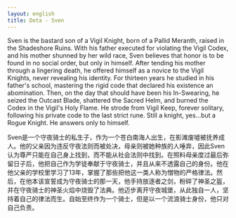 ```yaml
---
layout: english
title: Dota - Sven
---
```


<p>Sven is the bastard son of a Vigil Knight, born of a Pallid Meranth, raised in the Shadeshore Ruins. With his father executed for violating the Vigil Codex, and his mother shunned by her wild race, Sven believes that honor is to be found in no social order, but only in himself. After tending his mother through a lingering death, he offered himself as a novice to the Vigil Knights, never revealing his identity. For thirteen years he studied in his father's school, mastering the rigid code that declared his existence an abomination. Then, on the day that should have been his In-Swearing, he seized the Outcast Blade, shattered the Sacred Helm, and burned the Codex in the Vigil's Holy Flame. He strode from Vigil Keep, forever solitary, following his private code to the last strict rune. Still a knight, yes...but a Rogue Knight. He answers only to himself.</p>
		
<div>Sven是一个守夜骑士的私生子，作为一个苍白南海人出生，在影滩废墟被抚养成人。他的父亲因为违反守夜法则而被处决，母亲则被她种族的人唾弃，因此Sven认为尊严只能在自己身上找到，而不能从社会法则中找到。在照料母亲度过最后弥留日子后，他把自己作为学徒奉献于守夜骑士，并且从来不透露自己的身份。他在他父亲的学校里学习了13年，掌握了那些把他这一类人称为憎物的严格律法。然后，在他本该宣誓成为守夜骑士的那一天，他手持放逐者之剑，粉碎了神圣之盔，并在守夜骑士的神圣火焰中烧毁了法典。他迈步离开守夜城堡，从此独自一人，坚持着自己的律法而生。自始至终作为一个骑士，但是以一个流浪骑士身份，他只对自己负责。</div>

<script>
var note = {};
note["status"] = "{{ page.title }}";
note[1] = {};
note[1]['structure'] = {
	'1' : 'S',
	'2': 'V-linking',
	'3-5': 'C',
	'6-9': '形容词短语',
	'10-15': '简化形容词从句',
	'16-20': '简化形容词从句',
	'21-37': 'because变为with的简化副词从句,省略be动词',
	'38': 'S',
	'39': 'V',
	'40-53': '名词从句',
	'54-61': '简化副词从句',
	'62': 'S',
	'63': 'V',
	'64': 'O',
	'65-67': 'himself的形容词短语',
	'68-71': 'novice的形容词短语',
	'72-75': 'while/though he简化副词从句',
	'76-78': 'studied副词短语',
	'79': 'S',
	'80': 'V',
	'81-84': 'studied副词短语',
	'85-88': 'where he master简化形容词从句',
	'89-94': 'code的限定形容词从句',
	'95': '连接副词',
	'96-98': '副词短语修饰他下面做的事情',
	'99-104': 'the day 的形容词从句',
	'105' : 'S',
	'106' : 'V',
	'107-109': 'O',
	'110': 'V',
	'111-113': 'O',
	'114': '转折连接词，连接短语，这里连接句子',
	'115': 'V',
	'116-117': 'O',
	'118-122': 'burned的副词短语',
	'123' : 'S',
	'124' : 'V',
	'125-127': '副词短语',
	'128-129': '副词词组',
	'130-133': 'from then on he follows简化副词从句',
	'134-138': 'follow的副词短语',
};
//pos - part of speech
note[1]['pos'] = {
	'12-15':'born的副词短语',
	'50': '转折连接词，连接短语这里，也可以连接句子',
	'89': 'S',
	'90': 'V',
	'91-92': 'O',
	'93-94': 'C',
};
</script>